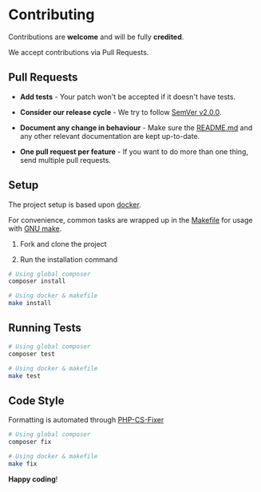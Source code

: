 # Contributing

Contributions are **welcome** and will be fully **credited**.

We accept contributions via Pull Requests.

## Pull Requests

- **Add tests** - Your patch won't be accepted if it doesn't have tests.

- **Consider our release cycle** - We try to follow [SemVer v2.0.0](http://semver.org/).

- **Document any change in behaviour** - Make sure the [README.md](README.md) and any other relevant documentation are kept up-to-date.

- **One pull request per feature** - If you want to do more than one thing, send multiple pull requests.

## Setup

The project setup is based upon [docker](https://docs.docker.com/engine/install).

For convenience, common tasks are wrapped up in the [Makefile](Makefile) for usage with [GNU make](https://www.gnu.org/software/make/).

1. Fork and clone the project

2. Run the installation command

```bash
# Using global composer
composer install

# Using docker & makefile
make install
```

## Running Tests

```bash
# Using global composer
composer test

# Using docker & makefile
make test
```

## Code Style

Formatting is automated through [PHP-CS-Fixer](https://github.com/FriendsOfPHP/PHP-CS-Fixer)

```bash
# Using global composer
composer fix

# Using docker & makefile
make fix
```

**Happy coding**!
